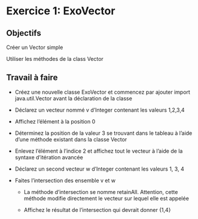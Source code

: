 # Exercice 1: ExoVector

## Objectifs

Créer un Vector simple

Utiliser les méthodes de la class Vector

## Travail à faire

* Créez une nouvelle classe ExoVector et commencez par ajouter import java.util.Vector avant la déclaration de la classe

* Déclarez un vecteur nommé v d’Integer contenant les valeurs 1,2,3,4

* Affichez l’élément à la position 0

* Déterminez la position de la valeur 3 se trouvant dans le tableau à l’aide d’une méthode existant dans la classe Vector

* Enlevez l’élément à l’indice 2 et affichez tout le vecteur à l’aide de la syntaxe d’itération avancée

* Déclarez un second vecteur w d’Integer contenant les valeurs 1, 3, 4

* Faites l’intersection des ensemble v et w

  * La méthode d’intersection se nomme retainAll. Attention, cette méthode modifie directement le vecteur sur lequel elle est appelée

  * Affichez le résultat de l’intersection qui devrait donner {1,4}
